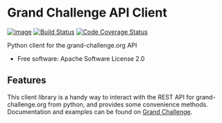 # Grand Challenge API Client

[![image](https://img.shields.io/pypi/v/gcapi.svg)](https://pypi.python.org/pypi/gcapi)
[![Build
Status](https://github.com/DIAGNijmegen/rse-gcapi/workflows/CI/badge.svg)](https://github.com/DIAGNijmegen/rse-gcapi/actions?query=workflow%3ACI+branch%3Amaster)
[![Code Coverage
Status](https://codecov.io/gh/DIAGNijmegen/rse-gcapi/branch/master/graph/badge.svg)](https://codecov.io/gh/DIAGNijmegen/rse-gcapi)

Python client for the grand-challenge.org API

  - Free software: Apache Software License 2.0

## Features

This client library is a handy way to interact with the REST API for
grand-challenge.org from python, and provides some convenience methods.
Documentation and examples can be found on [Grand
Challenge](https://grand-challenge.org/documentation/grand-challenge-api/).
